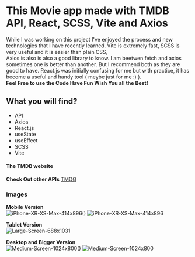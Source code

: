 # This Movie app made with TMDB API, React, SCSS, Vite and Axios

While I was working on this project I've enjoyed the process and new technologies that I have recently learned. Vite is extremely fast, SCSS is very useful and it is easier than plain CSS,  
Axios is also is also a good library to know. I am beetwen fetch and axios sometimes one is better than another. But I recommend both as they are good to have.
React.js was initially confusing for me but with practice, 
it has become a useful and handy tool ( meybe just for me :) ).  
**Feel Free to use the Code Have Fun Wish You all the Best!**

## What you will find?

- API
- Axios
- React.js
- useState
- useEffect
- SCSS
- Vite

#### The TMDB website
**Check Out other APIs**
[TMDG](https://www.themoviedb.org/)

### Images 

**Mobile Version**  
![iPhone-XR-XS-Max-414x896()](https://github.com/antonyusupov/tmdb-react-vite-app/assets/74938284/d5ef93bb-470f-4e76-b3f9-cf83896264bf)
![iPhone-XR-XS-Max-414x896](https://github.com/antonyusupov/tmdb-react-vite-app/assets/74938284/da356a1e-a798-4be8-91f1-b355fe1d3890)  


**Tablet Version**  
![Large-Screen-688x1031](https://github.com/antonyusupov/tmdb-react-vite-app/assets/74938284/bd46622c-f609-4888-8bd6-40cfffb03adf)  

**Desktop and Bigger Version**  
![Medium-Screen-1024x800()](https://github.com/antonyusupov/tmdb-react-vite-app/assets/74938284/2c244555-d2bd-4b47-9299-2080a0125943)
![Medium-Screen-1024x800](https://github.com/antonyusupov/tmdb-react-vite-app/assets/74938284/f01b69ba-fed9-46e7-9012-1ead38f2cf73)



